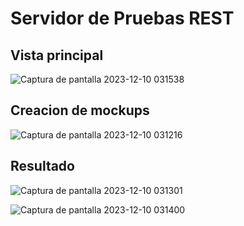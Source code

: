 # Servidor de Pruebas REST

## Vista principal
![Captura de pantalla 2023-12-10 031538](https://github.com/EleazarPe/MyExperience_Projects/assets/71235444/a01ff25b-5826-4448-83e1-51d593f90665)

## Creacion de mockups
![Captura de pantalla 2023-12-10 031216](https://github.com/EleazarPe/MyExperience_Projects/assets/71235444/169e7649-474d-4d70-8177-bfb807cacbbe)

## Resultado
![Captura de pantalla 2023-12-10 031301](https://github.com/EleazarPe/MyExperience_Projects/assets/71235444/9f3c78aa-a0b8-4809-a6ff-87ddb57c06a2)

![Captura de pantalla 2023-12-10 031400](https://github.com/EleazarPe/MyExperience_Projects/assets/71235444/0798af5b-7e7f-47f1-ae55-9856e4b85031)
